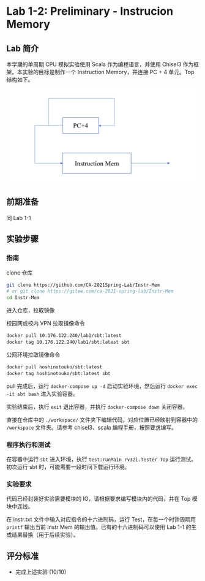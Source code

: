 # Lab 1-2: Preliminary - Instrucion Memory

## Lab 简介

本学期的单周期 CPU 模拟实验使用 Scala 作为编程语言，并使用 Chisel3 作为框架。本实验的目标是制作一个 Instruction Memory，并连接 PC + 4 单元。Top 结构如下。

![image-20210425182031795](README.assets/image-20210425182031795.png)

## 前期准备

同 Lab 1-1

## 实验步骤

### 指南

clone 仓库

```bash
git clone https://github.com/CA-2021Spring-Lab/Instr-Mem
# or git clone https://gitee.com/ca-2021-spring-lab/Instr-Mem
cd Instr-Mem
```

进入仓库，拉取镜像

校园网或校内 VPN 拉取镜像命令

```bash
docker pull 10.176.122.240/lab1/sbt:latest
docker tag 10.176.122.240/lab1/sbt:latest sbt
```

公网环境拉取镜像命令

```bash
docker pull hoshinotouko/sbt:latest
docker tag hoshinotouko/sbt:latest sbt
```

pull 完成后，运行 `docker-compose up -d` 启动实验环境，然后运行 `docker exec -it sbt bash` 进入实验容器。

实验结束后，执行 `exit` 退出容器，并执行 `docker-compose down` 关闭容器。

直接在仓库中的 `./workspace/` 文件夹下编辑代码，对应位置已经映射到容器中的 `/workspace` 文件夹。请参考 chisel3、scala 编程手册，按照要求编写。

### 程序执行和测试

在容器中运行 `sbt` 进入环境，执行 `test:runMain rv32i.Tester Top` 运行测试。初次运行 sbt 时，可能需要一段时间下载运行环境。

### 实验要求

代码已经封装好实验需要模块的 IO，请根据要求编写模块内的代码，并在 Top 模块中连线。

在 instr.txt 文件中输入对应指令的十六进制码，运行 Test，在每一个时钟周期用 `printf` 输出当前 Instr Mem 的输出值。已有的十六进制码可以使用 Lab 1-1 的生成结果替换（用于后续实验）。

## 评分标准

- 完成上述实验 (10/10)